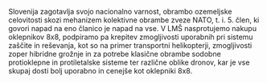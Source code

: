 Slovenija zagotavlja svojo nacionalno varnost, obrambo ozemeljske celovitosti skozi mehanizem kolektivne obrambe zveze NATO, t. i. 5. člen, ki govori napad na eno članico je napad na vse. V LMŠ nasprotujemo nakupu oklepnikov 8x8, podpiramo pa krepitev zmogljivosti uporabnih pri sistemu zaščite in reševanja, kot so na primer transportni helikopterji, zmogljivosti zoper hibridne grožnje in za potrebe klasične obrambe sodobne protioklepne in protiletalske sisteme ter različne oblike dronov, kar je vse skupaj dosti bolj uporabno in cenejše kot oklepniki 8x8.
